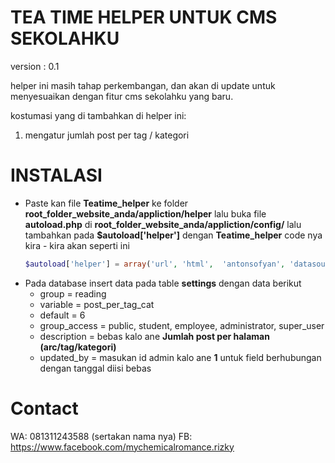 # TEA TIME HELPER UNTUK CMS SEKOLAHKU

version : 0.1

helper ini masih tahap perkembangan, dan akan di update untuk menyesuaikan dengan fitur cms sekolahku yang baru.

kostumasi yang di tambahkan di helper ini:

1. mengatur jumlah post per tag / kategori

# INSTALASI

* Paste kan file **Teatime_helper** ke folder **root_folder_website_anda/appliction/helper**
  lalu buka file **autoload.php** di **root_folder_website_anda/appliction/config/** lalu tambahkan pada **$autoload['helper']**
  dengan **Teatime_helper**
  code nya kira - kira akan seperti ini
  ```php
  $autoload['helper'] = array('url', 'html',  'antonsofyan', 'datasource', 'teatime_helper');
  ```
* Pada database insert data pada table **settings** dengan data berikut
  * group        = reading
  * variable     = post_per_tag_cat
  * default      = 6
  * group_access = public, student, employee, administrator, super_user
  * description  = bebas kalo ane **Jumlah post per halaman (arc/tag/kategori)**
  * updated_by   = masukan id admin kalo ane **1**
  untuk field berhubungan dengan tanggal diisi bebas

# Contact 
WA: 081311243588 (sertakan nama nya)
FB: https://www.facebook.com/mychemicalromance.rizky
